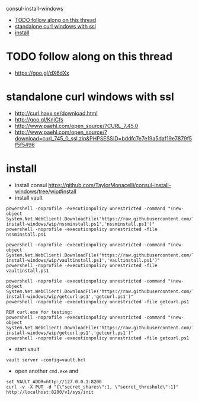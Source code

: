 <!-- START doctoc generated TOC please keep comment here to allow auto update -->
<!-- DON'T EDIT THIS SECTION, INSTEAD RE-RUN doctoc TO UPDATE -->
consul-install-windows

- [TODO follow along on this thread](#todo-follow-along-on-this-thread)
- [standalone curl windows with ssl](#standalone-curl-windows-with-ssl)
- [install](#install)

<!-- END doctoc generated TOC please keep comment here to allow auto update -->

TODO follow along on this thread
================================

-   <https://goo.gl/dX6dXx>

standalone curl windows with ssl
================================

-   <http://curl.haxx.se/download.html>
-   <http://goo.gl/KnjCfs>
-   <http://www.paehl.com/open_source/?CURL_7.45.0>
-   <http://www.paehl.com/open_source/?download=curl_745_0_ssl.zip&PHPSESSID=bddfc7e7e19a5daf19e7879f5f5f5496>

install
=======

-   install consul
    <https://github.com/TaylorMonacelli/consul-install-windows/tree/wip#install>
-   install vault

<!-- -->

    powershell -noprofile -executionpolicy unrestricted -command "(new-object System.Net.WebClient).DownloadFile('https://raw.githubusercontent.com/TaylorMonacelli/vault-install-windows/wip/nssminstall.ps1','nssminstall.ps1')"
    powershell -noprofile -executionpolicy unrestricted -file nssminstall.ps1

    powershell -noprofile -executionpolicy unrestricted -command "(new-object System.Net.WebClient).DownloadFile('https://raw.githubusercontent.com/TaylorMonacelli/vault-install-windows/wip/vaultinstall.ps1','vaultinstall.ps1')"
    powershell -noprofile -executionpolicy unrestricted -file vaultinstall.ps1

    powershell -noprofile -executionpolicy unrestricted -command "(new-object System.Net.WebClient).DownloadFile('https://raw.githubusercontent.com/TaylorMonacelli/vault-install-windows/wip/getcurl.ps1','getcurl.ps1')"
    powershell -noprofile -executionpolicy unrestricted -file getcurl.ps1

    REM curl.exe for testing:
    powershell -noprofile -executionpolicy unrestricted -command "(new-object System.Net.WebClient).DownloadFile('https://raw.githubusercontent.com/TaylorMonacelli/vault-install-windows/wip/getcurl.ps1','getcurl.ps1')"
    powershell -noprofile -executionpolicy unrestricted -file getcurl.ps1

-   start vault

<!-- -->

    vault server -config=vault.hcl

-   open another `cmd.exe` and

<!-- -->

    set VAULT_ADDR=http://127.0.0.1:8200
    curl -v -X PUT -d "{\"secret_shares\":1, \"secret_threshold\":1}" http://localhost:8200/v1/sys/init

